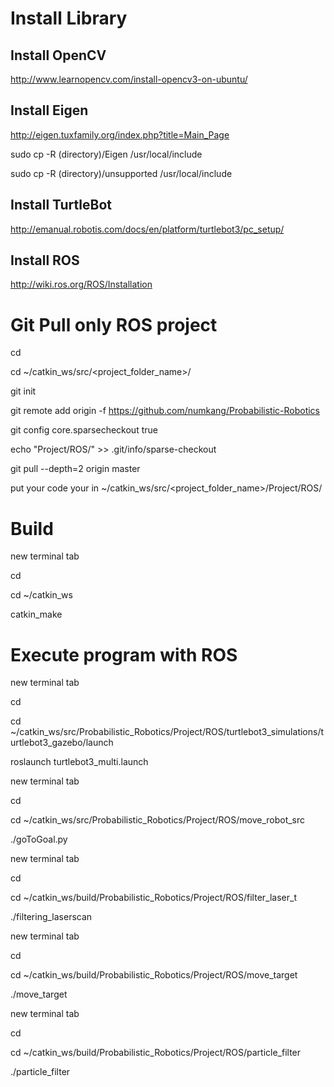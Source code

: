 # Install Library

## Install OpenCV

http://www.learnopencv.com/install-opencv3-on-ubuntu/

## Install Eigen

http://eigen.tuxfamily.org/index.php?title=Main_Page

sudo cp -R (directory)/Eigen /usr/local/include

sudo cp -R (directory)/unsupported /usr/local/include

## Install TurtleBot

http://emanual.robotis.com/docs/en/platform/turtlebot3/pc_setup/

## Install ROS

http://wiki.ros.org/ROS/Installation

# Git Pull only ROS project

cd

cd ~/catkin_ws/src/<project_folder_name>/

git init

git remote add origin -f https://github.com/numkang/Probabilistic-Robotics

git config core.sparsecheckout true

echo "Project/ROS/" >> .git/info/sparse-checkout

git pull --depth=2 origin master

put your code your in ~/catkin_ws/src/<project_folder_name>/Project/ROS/

# Build

new terminal tab

cd

cd ~/catkin_ws

catkin_make

# Execute program with ROS

new terminal tab

cd

cd ~/catkin_ws/src/Probabilistic_Robotics/Project/ROS/turtlebot3_simulations/turtlebot3_gazebo/launch

roslaunch turtlebot3_multi.launch

new terminal tab

cd

cd ~/catkin_ws/src/Probabilistic_Robotics/Project/ROS/move_robot_src

./goToGoal.py

new terminal tab

cd

cd ~/catkin_ws/build/Probabilistic_Robotics/Project/ROS/filter_laser_t

./filtering_laserscan

new terminal tab

cd

cd ~/catkin_ws/build/Probabilistic_Robotics/Project/ROS/move_target

./move_target

new terminal tab

cd

cd ~/catkin_ws/build/Probabilistic_Robotics/Project/ROS/particle_filter

./particle_filter

